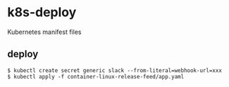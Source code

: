 # k8s-deploy
Kubernetes manifest files

## deploy

```
$ kubectl create secret generic slack --from-literal=webhook-url=xxx
$ kubectl apply -f container-linux-release-feed/app.yaml
```

